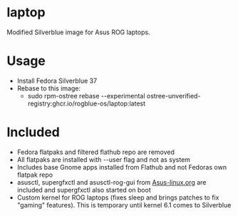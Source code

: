 # laptop
Modified Silverblue image for Asus ROG laptops.

# Usage
- Install Fedora Silverblue 37
- Rebase to this image:
    - sudo rpm-ostree rebase --experimental ostree-unverified-registry:ghcr.io/rogblue-os/laptop:latest

# Included
- Fedora flatpaks and filtered flathub repo are removed
- All flatpaks are installed with --user flag and not as system
- Includes base Gnome apps installed from Flathub and not Fedoras own flatpak repo
- asusctl, supergfxctl and asusctl-rog-gui from [Asus-linux.org](www.asus-linux.org) are included and supergfxctl also started on boot
- Custom kernel for ROG laptops (fixes sleep and brings patches to fix "gaming" features). This is temporary until kernel 6.1 comes to Silverblue

